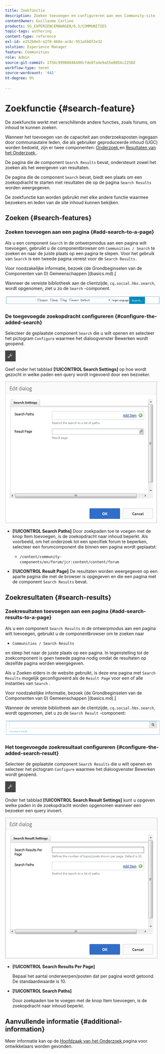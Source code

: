 ```yaml
---
title: Zoekfunctie
description: Zoeken toevoegen en configureren aan een Community-site
contentOwner: Guillaume Carlino
products: SG_EXPERIENCEMANAGER/6.5/COMMUNITIES
topic-tags: authoring
content-type: reference
exl-id: e252b0e5-a2f8-468e-ac8c-951a5b0f2e32
solution: Experience Manager
feature: Communities
role: Admin
source-git-commit: 1f56c99980846400cfde8fa4e9a55e885bc2258d
workflow-type: tm+mt
source-wordcount: '441'
ht-degree: 0%

---
```


# Zoekfunctie {#search-feature}

De zoekfunctie werkt met verschillende andere functies, zoals forums, om inhoud te kunnen zoeken.

Wanneer het toevoegen van de capaciteit aan onderzoeksposten ingegaan door communautaire leden, die als gebruiker geproduceerde inhoud (UGC) worden bedoeld, zijn er twee componenten: [ Onderzoek ](#search) en [ Resultaten van het Onderzoek ](#search-results).

De pagina die de component `Search Results` bevat, ondersteunt zowel het zoeken als het weergeven van resultaten.

De pagina die de component `Search` bevat, biedt een plaats om een zoekopdracht te starten met resultaten die op de pagina `Search Results` worden weergegeven.

De zoekfunctie kan worden gebruikt met elke andere functie waarmee bezoekers en leden van de site inhoud kunnen bekijken.

## Zoeken {#search-features}

### Zoeken toevoegen aan een pagina {#add-search-to-a-page}

Als u een component `Search` in de ontwerpmodus aan een pagina wilt toevoegen, gebruikt u de componentbrowser om `Communities / Search` te zoeken en naar de juiste plaats op een pagina te slepen. Voor het gebruik van `Search` is een tweede pagina vereist voor de `Search Results.`

Voor noodzakelijke informatie, bezoek {de Grondbeginselen van de Componenten van 0} Gemeenschappen ](basics.md).[

Wanneer de vereiste bibliotheek aan de clientzijde, `cq.social.hbs.search`, wordt opgenomen, ziet u zo de `Search` -component.

![ toe:voegen-onderzoek ](assets/add-search.png)

### De toegevoegde zoekopdracht configureren {#configure-the-added-search}

Selecteer de geplaatste component `Search` die u wilt openen en selecteer het pictogram `Configure` waarmee het dialoogvenster Bewerken wordt geopend.

![ confgirue ](assets/configure-new.png)

Geef onder het tabblad **[!UICONTROL Search Settings]** op hoe wordt gezocht in welke paden een query wordt ingevoerd door een bezoeker.

![ onderzoek-montages ](assets/search-settings.png)

* **[!UICONTROL Search Paths]**
Door zoekpaden toe te voegen met de knop Item toevoegen, is de zoekopdracht naar inhoud beperkt. Als voorbeeld, om het onderzoek tot een specifiek forum te beperken, selecteer een forumcomponent die binnen een pagina wordt geplaatst:

   * `/content/community-components/en/forum/jcr:content/content/forum`

* **[!UICONTROL Result Page]**
De resultaten worden weergegeven op een aparte pagina die met de browser is opgegeven en die een pagina met de component `Search Results` bevat.

## Zoekresultaten {#search-results}

### Zoekresultaten toevoegen aan een pagina {#add-search-results-to-a-page}

Als u een component `Search Results` in de ontwerpmodus aan een pagina wilt toevoegen, gebruikt u de componentbrowser om te zoeken naar

* `Communities / Search Results`

en sleep het naar de juiste plaats op een pagina. In tegenstelling tot de zoekcomponent is geen tweede pagina nodig omdat de resultaten op dezelfde pagina worden weergegeven.

Als u Zoeken elders in de website gebruikt, is deze ene pagina met `Search Results` mogelijk geconfigureerd als de `Result Page` voor een of alle instanties van `Search` .

Voor noodzakelijke informatie, bezoek {de Grondbeginselen van de Componenten van 0} Gemeenschappen ](basics.md).[

Wanneer de vereiste bibliotheek aan de clientzijde, `cq.social.hbs.search`, wordt opgenomen, ziet u zo de `Search Result` -component:

![ onderzoek-resultaat ](assets/search-result1.png)

### Het toegevoegde zoekresultaat configureren {#configure-the-added-search-result}

Selecteer de geplaatste component `Search Results` die u wilt openen en selecteer het pictogram `Configure` waarmee het dialoogvenster Bewerken wordt geopend.

![ vormen ](assets/configure-new.png)

Onder het tabblad **[!UICONTROL Search Result Settings]** kunt u opgeven welke paden in de zoekopdracht worden opgenomen wanneer een bezoeker een query invoert.

![ onderzoek-resultaat-montages ](assets/search-result-settings.png)

* **[!UICONTROL Search Results Per Page]**

  Bepaal het aantal onderwerpen/posten dat per pagina wordt getoond. De standaardwaarde is 10.

* **[!UICONTROL Search Paths]**

  Door zoekpaden toe te voegen met de knop Item toevoegen, is de zoekopdracht naar inhoud beperkt.

## Aanvullende informatie {#additional-information}

Meer informatie kan op de [ Hoofdzaak van het Onderzoek ](search-implementation.md) pagina voor ontwikkelaars worden gevonden.

